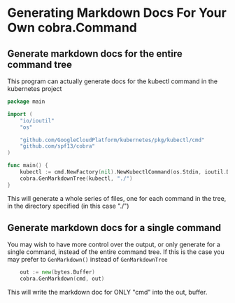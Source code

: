 # Generating Markdown Docs For Your Own cobra.Command

## Generate markdown docs for the entire command tree

This program can actually generate docs for the kubectl command in the kubernetes project

```go
package main

import (
	"io/ioutil"
	"os"

	"github.com/GoogleCloudPlatform/kubernetes/pkg/kubectl/cmd"
	"github.com/spf13/cobra"
)

func main() {
	kubectl := cmd.NewFactory(nil).NewKubectlCommand(os.Stdin, ioutil.Discard, ioutil.Discard)
	cobra.GenMarkdownTree(kubectl, "./")
}
```

This will generate a whole series of files, one for each command in the tree, in the directory specified (in this case "./")

## Generate markdown docs for a single command

You may wish to have more control over the output, or only generate for a single command, instead of the entire command tree. If this is the case you may prefer to `GenMarkdown()` instead of `GenMarkdownTree`

```go
	out := new(bytes.Buffer)
	cobra.GenMarkdown(cmd, out)
```

This will write the markdown doc for ONLY "cmd" into the out, buffer.
